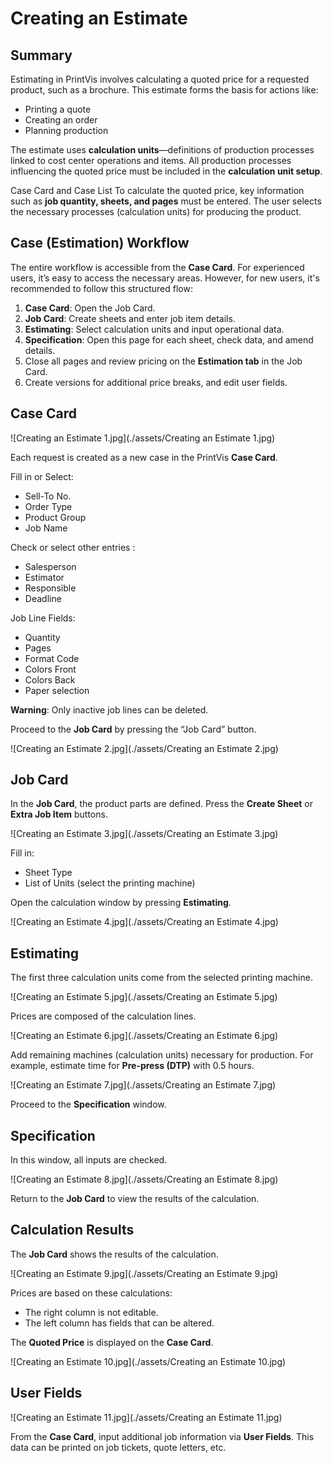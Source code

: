 # Creating an Estimate


## Summary
Estimating in PrintVis involves calculating a quoted price for a requested product, such as a brochure. This estimate forms the basis for actions like:
- Printing a quote
- Creating an order
- Planning production

The estimate uses **calculation units**—definitions of production processes linked to cost center operations and items. All production processes influencing the quoted price must be included in the **calculation unit setup**.

 Case Card and Case List
To calculate the quoted price, key information such as **job quantity, sheets, and pages** must be entered. The user selects the necessary processes (calculation units) for producing the product.

## Case (Estimation) Workflow
The entire workflow is accessible from the **Case Card**. For experienced users, it’s easy to access the necessary areas. However, for new users, it's recommended to follow this structured flow:

1. **Case Card**: Open the Job Card.
2. **Job Card**: Create sheets and enter job item details.
3. **Estimating**: Select calculation units and input operational data.
4. **Specification**: Open this page for each sheet, check data, and amend details.
5. Close all pages and review pricing on the **Estimation tab** in the Job Card.
6. Create versions for additional price breaks, and edit user fields.

## Case Card

![Creating an Estimate 1.jpg](./assets/Creating an Estimate 1.jpg)

Each request is created as a new case in the PrintVis **Case Card**.

 Fill in or Select:
- Sell-To No.
- Order Type
- Product Group
- Job Name

Check or select other entries :
- Salesperson
- Estimator
- Responsible
- Deadline

 Job Line Fields:
- Quantity
- Pages
- Format Code
- Colors Front
- Colors Back
- Paper selection

**Warning**: Only inactive job lines can be deleted.

Proceed to the **Job Card** by pressing the “Job Card” button.

![Creating an Estimate 2.jpg](./assets/Creating an Estimate 2.jpg)

## Job Card
In the **Job Card**, the product parts are defined. Press the **Create Sheet** or **Extra Job Item** buttons.

![Creating an Estimate 3.jpg](./assets/Creating an Estimate 3.jpg)

 Fill in:
- Sheet Type
- List of Units (select the printing machine)

Open the calculation window by pressing **Estimating**.

![Creating an Estimate 4.jpg](./assets/Creating an Estimate 4.jpg)

## Estimating
The first three calculation units come from the selected printing machine. 

![Creating an Estimate 5.jpg](./assets/Creating an Estimate 5.jpg)

Prices are composed of the calculation lines.

![Creating an Estimate 6.jpg](./assets/Creating an Estimate 6.jpg)

Add remaining machines (calculation units) necessary for production. For example, estimate time for **Pre-press (DTP)** with 0.5 hours.

![Creating an Estimate 7.jpg](./assets/Creating an Estimate 7.jpg)

Proceed to the **Specification** window.

## Specification
In this window, all inputs are checked.

![Creating an Estimate 8.jpg](./assets/Creating an Estimate 8.jpg)

Return to the **Job Card** to view the results of the calculation.

## Calculation Results
The **Job Card** shows the results of the calculation. 

![Creating an Estimate 9.jpg](./assets/Creating an Estimate 9.jpg)

Prices are based on these calculations:
- The right column is not editable.
- The left column has fields that can be altered.

The **Quoted Price** is displayed on the **Case Card**.

![Creating an Estimate 10.jpg](./assets/Creating an Estimate 10.jpg)

## User Fields

![Creating an Estimate 11.jpg](./assets/Creating an Estimate 11.jpg)

From the **Case Card**, input additional job information via **User Fields**. This data can be printed on job tickets, quote letters, etc.


